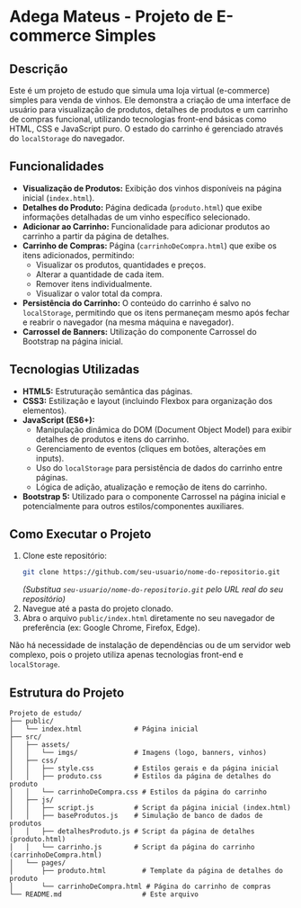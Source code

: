 # Adega Mateus - Projeto de E-commerce Simples

## Descrição

Este é um projeto de estudo que simula uma loja virtual (e-commerce) simples para venda de vinhos. Ele demonstra a criação de uma interface de usuário para visualização de produtos, detalhes de produtos e um carrinho de compras funcional, utilizando tecnologias front-end básicas como HTML, CSS e JavaScript puro. O estado do carrinho é gerenciado através do `localStorage` do navegador.

## Funcionalidades

*   **Visualização de Produtos:** Exibição dos vinhos disponíveis na página inicial (`index.html`).
*   **Detalhes do Produto:** Página dedicada (`produto.html`) que exibe informações detalhadas de um vinho específico selecionado.
*   **Adicionar ao Carrinho:** Funcionalidade para adicionar produtos ao carrinho a partir da página de detalhes.
*   **Carrinho de Compras:** Página (`carrinhoDeCompra.html`) que exibe os itens adicionados, permitindo:
    *   Visualizar os produtos, quantidades e preços.
    *   Alterar a quantidade de cada item.
    *   Remover itens individualmente.
    *   Visualizar o valor total da compra.
*   **Persistência do Carrinho:** O conteúdo do carrinho é salvo no `localStorage`, permitindo que os itens permaneçam mesmo após fechar e reabrir o navegador (na mesma máquina e navegador).
*   **Carrossel de Banners:** Utilização do componente Carrossel do Bootstrap na página inicial.

## Tecnologias Utilizadas

*   **HTML5:** Estruturação semântica das páginas.
*   **CSS3:** Estilização e layout (incluindo Flexbox para organização dos elementos).
*   **JavaScript (ES6+):**
    *   Manipulação dinâmica do DOM (Document Object Model) para exibir detalhes de produtos e itens do carrinho.
    *   Gerenciamento de eventos (cliques em botões, alterações em inputs).
    *   Uso do `localStorage` para persistência de dados do carrinho entre páginas.
    *   Lógica de adição, atualização e remoção de itens do carrinho.
*   **Bootstrap 5:** Utilizado para o componente Carrossel na página inicial e potencialmente para outros estilos/componentes auxiliares.

## Como Executar o Projeto

1.  Clone este repositório:
    ```bash
    git clone https://github.com/seu-usuario/nome-do-repositorio.git 
    ```
    *(Substitua `seu-usuario/nome-do-repositorio.git` pelo URL real do seu repositório)*
2.  Navegue até a pasta do projeto clonado.
3.  Abra o arquivo `public/index.html` diretamente no seu navegador de preferência (ex: Google Chrome, Firefox, Edge).

Não há necessidade de instalação de dependências ou de um servidor web complexo, pois o projeto utiliza apenas tecnologias front-end e `localStorage`.

## Estrutura do Projeto

```
Projeto de estudo/
├── public/
│   └── index.html             # Página inicial
├── src/
│   ├── assets/
│   │   └── imgs/              # Imagens (logo, banners, vinhos)
│   ├── css/
│   │   ├── style.css          # Estilos gerais e da página inicial
│   │   ├── produto.css        # Estilos da página de detalhes do produto
│   │   └── carrinhoDeCompra.css # Estilos da página do carrinho
│   ├── js/
│   │   ├── script.js          # Script da página inicial (index.html)
│   │   ├── baseProdutos.js    # Simulação de banco de dados de produtos
│   │   ├── detalhesProduto.js # Script da página de detalhes (produto.html)
│   │   └── carrinho.js        # Script da página do carrinho (carrinhoDeCompra.html)
│   └── pages/
│       ├── produto.html         # Template da página de detalhes do produto
│       └── carrinhoDeCompra.html # Página do carrinho de compras
└── README.md                    # Este arquivo
```

